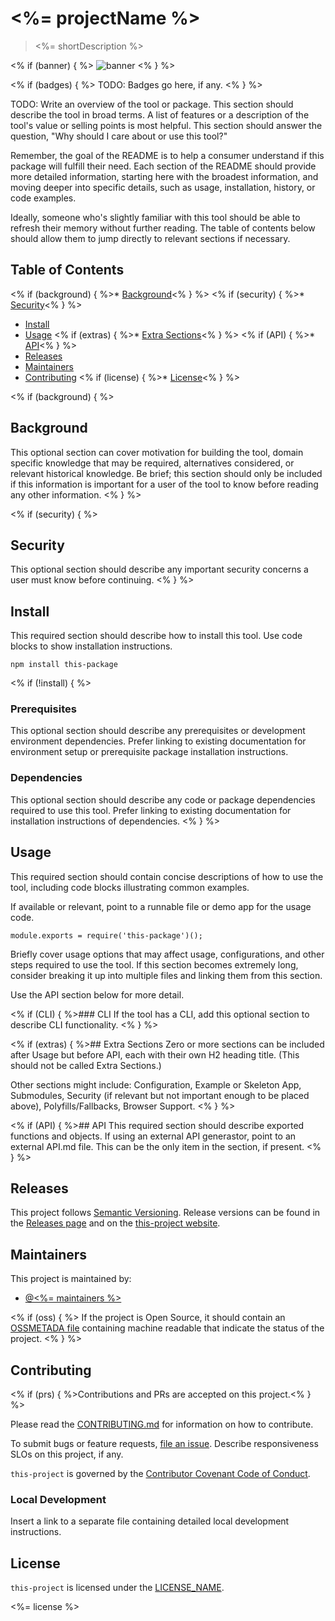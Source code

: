 # <%= projectName %>

> <%= shortDescription %>

<% if (banner) { %>
![banner](<%= bannerPath %>)
<% } %>

<% if (badges) { %>
TODO: Badges go here, if any.
<% } %>

TODO: Write an overview of the tool or package. This section should describe the tool in broad terms. A list of features or a description of the tool's value or selling points is most helpful. This section should answer the question, "Why should I care about or use this tool?"

Remember, the goal of the README is to help a consumer understand if this package will fulfill their need. Each section of the README should provide more detailed information, starting here with the broadest information, and moving deeper into specific details, such as usage, installation, history, or code examples.

Ideally, someone who's slightly familiar with this tool should be able to refresh their memory without further reading. The table of contents below should allow them to jump directly to relevant sections if necessary.

## Table of Contents

<% if (background) { %>*   [Background](#background)<% } %>
<% if (security) { %>*   [Security](#security)<% } %>
*   [Install](#install)
*   [Usage](#usage)
<% if (extras) { %>*   [Extra Sections](#extra-sections)<% } %>
<% if (API) { %>*   [API](#api)<% } %>
*   [Releases](#releases)
*   [Maintainers](#maintainers)
*   [Contributing](#contributing)
<% if (license) { %>*   [License](#license)<% } %>

<% if (background) { %>
## Background
This optional section can cover motivation for building the tool, domain specific knowledge that may be required, alternatives considered, or relevant historical knowledge. Be brief; this section should only be included if this information is important for a user of the tool to know before reading any other information.
<% } %>

<% if (security) { %>
## Security
This optional section should describe any important security concerns a user must know before continuing.
<% } %>

## Install
This required section should describe how to install this tool. Use code blocks to show installation instructions.

```
npm install this-package
```

<% if (!install) { %>
### Prerequisites
This optional section should describe any prerequisites or development environment dependencies. Prefer linking to existing documentation for environment setup or prerequisite package installation instructions.

### Dependencies
This optional section should describe any code or package dependencies required to use this tool. Prefer linking to existing documentation for installation instructions of dependencies.
<% } %>

## Usage
This required section should contain concise descriptions of how to use the tool, including code blocks illustrating common examples.

If available or relevant, point to a runnable file or demo app for the usage code.


```
module.exports = require('this-package')();
```

Briefly cover usage options that may affect usage, configurations, and other steps required to use the tool. If this section becomes extremely long, consider breaking it up into multiple files and linking them from this section.

Use the API section below for more detail.

<% if (CLI) { %>### CLI
If the tool has a CLI, add this optional section to describe CLI functionality.
<% } %>

<% if (extras) { %>## Extra Sections
Zero or more sections can be included after Usage but before API, each with their own H2 heading title. (This should not be called Extra Sections.)

Other sections might include: Configuration, Example or Skeleton App, Submodules, Security (if relevant but not important enough to be placed above), Polyfills/Fallbacks, Browser Support.
<% } %>

<% if (API) { %>## API
This required section should describe exported functions and objects. If using an external API generastor, point to an external API.md file. This can be the only item in the section, if present.
<% } %>

## Releases
This project follows [Semantic Versioning](https://semver.org/). Release versions can be found in the [Releases page](link/to/page) and on the [this-project website](link/to/url).

## Maintainers
This project is maintained by:
*   [@<%= maintainers %>](<%= maintainers %>)

<% if (oss) { %>
If the project is Open Source, it should contain an [OSSMETADA file](https://github.com/Netflix/osstracker/blob/master/OSSMETADATA) containing machine readable that indicate the status of the project.
<% } %>

## Contributing
<% if (prs) { %>Contributions and PRs are accepted on this project.<% } %>

Please read the [CONTRIBUTING.md](CONTRIBUTING.md) for information on how to contribute.

To submit bugs or feature requests, [file an issue](link/to/issues). Describe responsiveness SLOs on this project, if any.

`this-project` is governed by the [Contributor Covenant Code of Conduct](CODE_OF_CONDUCT.md).

### Local Development
Insert a link to a separate file containing detailed local development instructions.

## License
`this-project` is licensed under the [LICENSE_NAME](LICENSE.md).

<%= license %>
